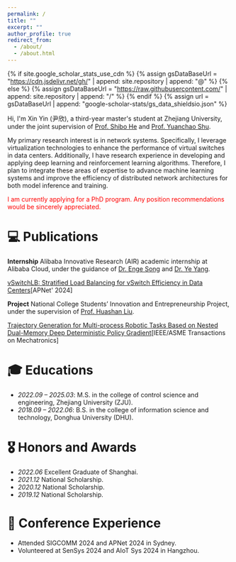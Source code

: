 ```yaml
---
permalink: /
title: ""
excerpt: ""
author_profile: true
redirect_from: 
  - /about/
  - /about.html
---
```


{% if site.google_scholar_stats_use_cdn %}
{% assign gsDataBaseUrl = "https://cdn.jsdelivr.net/gh/" | append: site.repository | append: "@" %}
{% else %}
{% assign gsDataBaseUrl = "https://raw.githubusercontent.com/" | append: site.repository | append: "/" %}
{% endif %}
{% assign url = gsDataBaseUrl | append: "google-scholar-stats/gs_data_shieldsio.json" %}

<span class='anchor' id='about-me'></span>

Hi, I'm Xin Yin (尹欣), a third-year master's student at Zhejiang University, under the joint supervision of [Prof. Shibo He](https://person.zju.edu.cn/en/shibohe) and [Prof. Yuanchao Shu](https://yshu.org/).

My primary research interest is in network systems. Specifically, I leverage virtualization technologies to enhance the performance of virtual switches in data centers. Additionally, I have research experience in developing and applying deep learning and reinforcement learning algorithms. Therefore, I plan to integrate these areas of expertise to advance machine learning systems and improve the efficiency of distributed network architectures for both model inference and training.

<span style="color:red">I am currently applying for a PhD program. Any position recommendations would be sincerely appreciated.</span>


# 💻 Publications 
<!-- <div class='paper-box'><div class='paper-box-image'><div><div class="badge"></div></div></div><div class='paper-box-text' markdown="1"></div></div> -->

**Internship** Alibaba Innovative Research (AIR) academic internship at Alibaba Cloud, under the guidance of [Dr. Enge Song](https://ng-95.github.io/) and [Dr. Ye Yang](https://yangye-huaizhou.github.io/).

[vSwitchLB: Stratified Load Balancing for vSwitch Efficiency in Data Centers](https://dl.acm.org/doi/10.1145/3663408.3663422)[APNet' 2024]


**Project** National College Students’ Innovation and Entrepreneurship Project, under the supervision of [Prof. Huashan Liu](https://scholar.google.com/citations?user=ts_P7MMAAAAJ&hl=zh-CN).

[Trajectory Generation for Multi-process Robotic Tasks Based on Nested Dual-Memory Deep Deterministic Policy Gradient](https://ieeexplore.ieee.org/document/9756549)[IEEE/ASME Transactions on Mechatronics] 


# 🎓 Educations
- *2022.09 – 2025.03*: M.S. in the college of control science and engineering, Zhejiang University (ZJU).
- *2018.09 – 2022.06*: B.S. in the college of information science and technology, Donghua University (DHU).

# 🎖 Honors and Awards
- *2022.06* Excellent Graduate of Shanghai.
- *2021.12* National Scholarship. 
- *2020.12* National Scholarship. 
- *2019.12* National Scholarship.

# 🌻 Conference Experience
- Attended SIGCOMM 2024 and APNet 2024 in Sydney.
- Volunteered at SenSys 2024 and AIoT Sys 2024 in Hangzhou.


